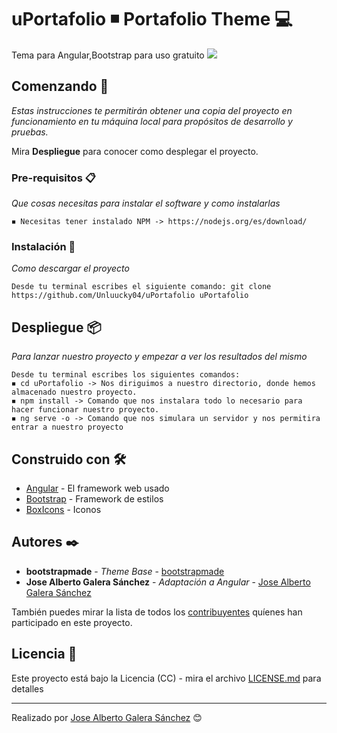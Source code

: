 # uPortafolio ◾ Portafolio Theme 💻
Tema para Angular,Bootstrap para uso gratuito
<img src="https://img.shields.io/github/downloads/Unluucky04/uPortafolio/total?label=Descargas">

## Comenzando 🚀

_Estas instrucciones te permitirán obtener una copia del proyecto en funcionamiento en tu máquina local para propósitos de desarrollo y pruebas._

Mira **Despliegue** para conocer como desplegar el proyecto.


### Pre-requisitos 📋

_Que cosas necesitas para instalar el software y como instalarlas_


```
◾ Necesitas tener instalado NPM -> https://nodejs.org/es/download/
```

### Instalación 🔧

_Como descargar el proyecto_

```
Desde tu terminal escribes el siguiente comando: git clone https://github.com/Unluucky04/uPortafolio uPortafolio
```


## Despliegue 📦

_Para lanzar nuestro proyecto y empezar a ver los resultados del mismo_

```
Desde tu terminal escribes los siguientes comandos: 
◾ cd uPortafolio -> Nos diriguimos a nuestro directorio, donde hemos almacenado nuestro proyecto.
◾ npm install -> Comando que nos instalara todo lo necesario para hacer funcionar nuestro proyecto.
◾ ng serve -o -> Comando que nos simulara un servidor y nos permitira entrar a nuestro proyecto
```

## Construido con 🛠️

* [Angular](https://angular.io/) - El framework web usado
* [Bootstrap](https://getbootstrap.com/) - Framework de estilos
* [BoxIcons](https://boxicons.com/) - Iconos


## Autores ✒️

* **bootstrapmade** - *Theme Base* - [bootstrapmade](https://bootstrapmade.com/iportfolio-bootstrap-portfolio-websites-template/)
* **Jose Alberto Galera Sánchez** - *Adaptación a Angular* - [Jose Alberto Galera Sánchez](https://github.com/unluucky04)

También puedes mirar la lista de todos los [contribuyentes](https://github.com/your/project/contributors) quíenes han participado en este proyecto. 

## Licencia 📄

Este proyecto está bajo la Licencia (CC) - mira el archivo [LICENSE.md](https://github.com/Unluucky04/uPortafolio/blob/master/LICENSE) para detalles



---
Realizado por [Jose Alberto Galera Sánchez](https://github.com/unluucky04) 😊
